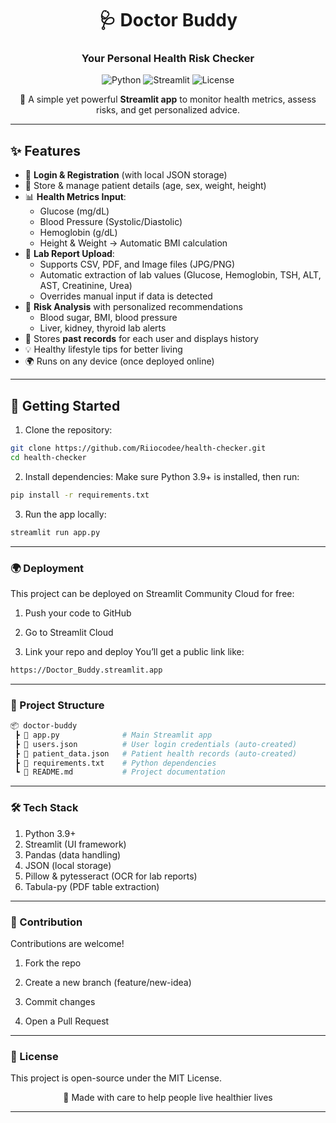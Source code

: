 <div align="center">

# 🩺 Doctor Buddy  
### Your Personal Health Risk Checker

![Python](https://img.shields.io/badge/Python-3.9%2B-blue?style=flat-square)
![Streamlit](https://img.shields.io/badge/Streamlit-Yes-orange?style=flat-square)
![License](https://img.shields.io/badge/License-MIT-green?style=flat-square)

🚀 A simple yet powerful **Streamlit app** to monitor health metrics, assess risks, and get personalized advice.  


</div>

---

## ✨ Features
- 🔐 **Login & Registration** (with local JSON storage)  
- 👤 Store & manage patient details (age, sex, weight, height)  
- 📊 **Health Metrics Input**:  
  - Glucose (mg/dL)  
  - Blood Pressure (Systolic/Diastolic)  
  - Hemoglobin (g/dL)  
  - Height & Weight → Automatic BMI calculation  
- 📄 **Lab Report Upload**:  
  - Supports CSV, PDF, and Image files (JPG/PNG)  
  - Automatic extraction of lab values (Glucose, Hemoglobin, TSH, ALT, AST, Creatinine, Urea)  
  - Overrides manual input if data is detected  
- 🧠 **Risk Analysis** with personalized recommendations  
  - Blood sugar, BMI, blood pressure  
  - Liver, kidney, thyroid lab alerts  
- 📝 Stores **past records** for each user and displays history  
- 💡 Healthy lifestyle tips for better living  
- 🌍 Runs on any device (once deployed online)  
---

## 🚀 Getting Started  

1. Clone the repository:
```bash
git clone https://github.com/Riiocodee/health-checker.git
cd health-checker
```
 2. Install dependencies:
Make sure Python 3.9+ is installed, then run:
```bash
pip install -r requirements.txt
```
 3. Run the app locally:
```bash
streamlit run app.py
```

---


### 🌍 Deployment
This project can be deployed on Streamlit Community Cloud for free:

1. Push your code to GitHub

2. Go to Streamlit Cloud

3. Link your repo and deploy
You’ll get a public link like:
```bash
https://Doctor_Buddy.streamlit.app
```

---

### 📂 Project Structure
```bash
📦 doctor-buddy
 ┣ 📜 app.py              # Main Streamlit app
 ┣ 📜 users.json          # User login credentials (auto-created)
 ┣ 📜 patient_data.json   # Patient health records (auto-created)
 ┣ 📜 requirements.txt    # Python dependencies
 ┗ 📜 README.md           # Project documentation
```

---

### 🛠️ Tech Stack

1. Python 3.9+
2. Streamlit (UI framework)
3. Pandas (data handling)
4. JSON (local storage)
5. Pillow & pytesseract (OCR for lab reports)
6. Tabula-py (PDF table extraction)

---

### 🙌 Contribution

Contributions are welcome!

1. Fork the repo

2. Create a new branch (feature/new-idea)

3. Commit changes

4. Open a Pull Request

---


### 📜 License

This project is open-source under the MIT License.

<div align="center">

💖 Made with care to help people live healthier lives

</div>

---



































































